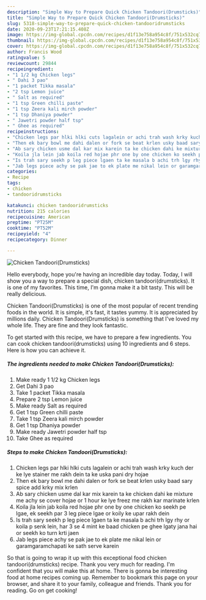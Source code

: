```yaml
---
description: "Simple Way to Prepare Quick Chicken Tandoori(Drumsticks)"
title: "Simple Way to Prepare Quick Chicken Tandoori(Drumsticks)"
slug: 5318-simple-way-to-prepare-quick-chicken-tandooridrumsticks
date: 2020-09-23T17:21:15.408Z
image: https://img-global.cpcdn.com/recipes/d1f13e758a954c8f/751x532cq70/chicken-tandooridrumsticks-recipe-main-photo.jpg
thumbnail: https://img-global.cpcdn.com/recipes/d1f13e758a954c8f/751x532cq70/chicken-tandooridrumsticks-recipe-main-photo.jpg
cover: https://img-global.cpcdn.com/recipes/d1f13e758a954c8f/751x532cq70/chicken-tandooridrumsticks-recipe-main-photo.jpg
author: Francis Wood
ratingvalue: 5
reviewcount: 29844
recipeingredient:
- "1 1/2 kg Chicken legs"
- " Dahi 3 pao"
- "1 packet Tikka masala"
- "2 tsp Lemon juice"
- " Salt as required"
- "1 tsp Green chilli paste"
- "1 tsp Zeera kali mirch powder"
- "1 tsp Dhaniya powder"
- " Jawetri powder half tsp"
- " Ghee as required"
recipeinstructions:
- "Chicken legs par hlki hlki cuts lagalein or achi trah wash krky kuch der ke lye stainer me rakh dein ta ke uska pani dry hojae"
- "Then ek bary bowl me dahi dalen or fork se beat krlen usky baad sary spice add krky mix krlen"
- "Ab sary chicken usme dal kar mix karein ta ke chicken dahi ke mixture me achy se cover hojae or 1 hour ke lye freez me rakh kar marinate krlen"
- "Koila jla lein jab koila red hojae phr one by one chicken ko seekh pe lgae, ek seekh par 3 leg piece lgae or koily ke upar rakh dein"
- "Is trah sary seekh p leg piece lgaen ta ke masala b achi trh lgy rhy or koila p senk lein, har 3 se 4 mint ke baad chicken pe ghee lgaty jana hai or seekh ko turn krti jaen"
- "Jab legs piece achy se pak jae to ek plate me nikal lein or garamgaramchapati ke sath serve karein"
categories:
- Recipe
tags:
- chicken
- tandooridrumsticks

katakunci: chicken tandooridrumsticks 
nutrition: 215 calories
recipecuisine: American
preptime: "PT25M"
cooktime: "PT52M"
recipeyield: "4"
recipecategory: Dinner

---
```



![Chicken Tandoori(Drumsticks)](https://img-global.cpcdn.com/recipes/d1f13e758a954c8f/751x532cq70/chicken-tandooridrumsticks-recipe-main-photo.jpg)

Hello everybody, hope you're having an incredible day today. Today, I will show you a way to prepare a special dish, chicken tandoori(drumsticks). It is one of my favorites. This time, I'm gonna make it a bit tasty. This will be really delicious.



Chicken Tandoori(Drumsticks) is one of the most popular of recent trending foods in the world. It is simple, it's fast, it tastes yummy. It is appreciated by millions daily. Chicken Tandoori(Drumsticks) is something that I've loved my whole life. They are fine and they look fantastic.


To get started with this recipe, we have to prepare a few ingredients. You can cook chicken tandoori(drumsticks) using 10 ingredients and 6 steps. Here is how you can achieve it.

<!--inarticleads1-->

##### The ingredients needed to make Chicken Tandoori(Drumsticks):

1. Make ready 1 1/2 kg Chicken legs
1. Get  Dahi 3 pao
1. Take 1 packet Tikka masala
1. Prepare 2 tsp Lemon juice
1. Make ready  Salt as required
1. Get 1 tsp Green chilli paste
1. Take 1 tsp Zeera kali mirch powder
1. Get 1 tsp Dhaniya powder
1. Make ready  Jawetri powder half tsp
1. Take  Ghee as required




<!--inarticleads2-->

##### Steps to make Chicken Tandoori(Drumsticks):

1. Chicken legs par hlki hlki cuts lagalein or achi trah wash krky kuch der ke lye stainer me rakh dein ta ke uska pani dry hojae
1. Then ek bary bowl me dahi dalen or fork se beat krlen usky baad sary spice add krky mix krlen
1. Ab sary chicken usme dal kar mix karein ta ke chicken dahi ke mixture me achy se cover hojae or 1 hour ke lye freez me rakh kar marinate krlen
1. Koila jla lein jab koila red hojae phr one by one chicken ko seekh pe lgae, ek seekh par 3 leg piece lgae or koily ke upar rakh dein
1. Is trah sary seekh p leg piece lgaen ta ke masala b achi trh lgy rhy or koila p senk lein, har 3 se 4 mint ke baad chicken pe ghee lgaty jana hai or seekh ko turn krti jaen
1. Jab legs piece achy se pak jae to ek plate me nikal lein or garamgaramchapati ke sath serve karein




So that is going to wrap it up with this exceptional food chicken tandoori(drumsticks) recipe. Thank you very much for reading. I'm confident that you will make this at home. There is gonna be interesting food at home recipes coming up. Remember to bookmark this page on your browser, and share it to your family, colleague and friends. Thank you for reading. Go on get cooking!
